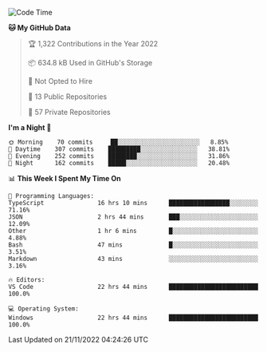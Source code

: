 <!--START_SECTION:waka-->
![Code Time](http://img.shields.io/badge/Code%20Time-3%2C306%20hrs%2034%20mins-blue)

**🐱 My GitHub Data** 

> 🏆 1,322 Contributions in the Year 2022
 > 
> 📦 634.8 kB Used in GitHub's Storage 
 > 
> 🚫 Not Opted to Hire
 > 
> 📜 13 Public Repositories 
 > 
> 🔑 57 Private Repositories  
 > 
**I'm a Night 🦉** 

```text
🌞 Morning    70 commits     ██░░░░░░░░░░░░░░░░░░░░░░░   8.85% 
🌆 Daytime    307 commits    █████████░░░░░░░░░░░░░░░░   38.81% 
🌃 Evening    252 commits    ████████░░░░░░░░░░░░░░░░░   31.86% 
🌙 Night      162 commits    █████░░░░░░░░░░░░░░░░░░░░   20.48%

```


📊 **This Week I Spent My Time On** 

```text
💬 Programming Languages: 
TypeScript               16 hrs 10 mins      █████████████████░░░░░░░░   71.16% 
JSON                     2 hrs 44 mins       ███░░░░░░░░░░░░░░░░░░░░░░   12.09% 
Other                    1 hr 6 mins         █░░░░░░░░░░░░░░░░░░░░░░░░   4.88% 
Bash                     47 mins             █░░░░░░░░░░░░░░░░░░░░░░░░   3.51% 
Markdown                 43 mins             ░░░░░░░░░░░░░░░░░░░░░░░░░   3.16%

🔥 Editors: 
VS Code                  22 hrs 44 mins      █████████████████████████   100.0%

💻 Operating System: 
Windows                  22 hrs 44 mins      █████████████████████████   100.0%

```


 Last Updated on 21/11/2022 04:24:26 UTC
<!--END_SECTION:waka-->

